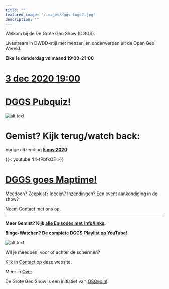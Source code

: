 ```yaml
---
title: ""
featured_image: '/images/dggs-logo2.jpg'
description: ""
---
```


Welkom bij de De Grote Geo Show (DGGS).
   
Livestream in DWDD-stijl met mensen en onderwerpen uit de Open Geo Wereld.

__Elke 1e donderdag vd maand 19:00-21:00__

# __[3 dec 2020 19:00](/episode/episode-0012/)__
# __[DGGS Pubquiz!](/episode/episode-0013/)__
![alt text](/images/episode-0013/pubquiz_aankondiging.jpg)



# __Gemist? Kijk terug/watch back:__
 
Vorige uitzending __[__5 nov 2020__ ](/episode/episode-0012/)__

{{< youtube rl4-tPbfxOE >}}
 
# __[DGGS goes Maptime!](/episode/episode-0012/)__

Meedoen? Zeepkist? Ideeën? Inzendingen? Een event aankondiging in de show?

Neem [Contact](/contact/) met ons op. 


 -----

__Meer Gemist? Kijk [alle Episodes met info/links](/episode).__ 
 
__Binge-Watchen? [De complete DGGS Playlist op YouTube](https://www.youtube.com/playlist?list=PLJMEnRQpAfZqCkhGh3lb3KUnXssK7Sk6C)!__

![alt text](/images/screenshots/episode-1-10.png "Episode #1-#10")

Wil je meedoen, voor of achter de schermen?

Kijk in [Contact](/contact/) op deze website.

Meer in [Over](/about/).

De Grote Geo Show is een initiatief van [OSGeo.nl](https://osgeo.nl).
                                                                   